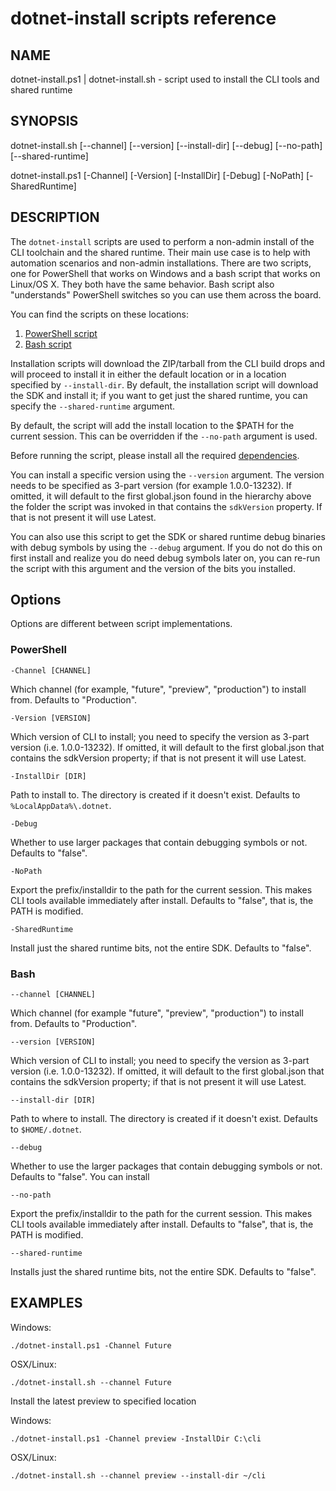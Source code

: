 dotnet-install scripts reference
================================

## NAME
dotnet-install.ps1 | dotnet-install.sh - script used to install the CLI tools and shared runtime

## SYNOPSIS
dotnet-install.sh [--channel] [--version]
    [--install-dir] [--debug] [--no-path] 
    [--shared-runtime]

dotnet-install.ps1 [-Channel] [-Version]
    [-InstallDir] [-Debug] [-NoPath] 
    [-SharedRuntime]

## DESCRIPTION
The `dotnet-install` scripts are used to perform a non-admin install of the CLI toolchain and the shared runtime. Their 
main use case is to help with automation scenarios and non-admin installations. There are two scripts, one for PowerShell 
that works on Windows and a bash script that works on Linux/OS X. They both have the same behavior. Bash script also 
"understands" PowerShell switches so you can use them across the board. 

You can find the scripts on these locations:

1. [PowerShell script]()
2. [Bash script]()

Installation scripts will download the ZIP/tarball from the CLI build drops and will proceed to install it in either the 
default location or in a location specified by `--install-dir`. By default, the installation script 
will download the SDK and install it; if you want to get just the shared runtime, you can specify the `--shared-runtime`
argument. 

By default, the script will add the install location to the $PATH for the current session. This can be overridden if the 
`--no-path` argument is used. 

Before running the script, please install all the required [dependencies](https://github.com/dotnet/cli/tree/rel/1.0.0/Documentation/reqs.md).

You can install a specific version using the `--version` argument. The version needs to be specified as 3-part version 
(for example 1.0.0-13232). If omitted, it will default to the first global.json found in the hierarchy above the folder the script 
was invoked in that contains the `sdkVersion` property. If that is not present it will use Latest.

You can also use this script to get the SDK or shared runtime debug binaries with debug symbols by using the `--debug` 
argument. If you do not do this on first install and realize you do need debug symbols later on, you can re-run the 
script with this argument and the version of the bits you installed. 

## Options
Options are different between script implementations. 

### PowerShell
`-Channel [CHANNEL]`

Which channel (for example, "future", "preview", "production") to install from. Defaults to "Production".

`-Version [VERSION]`

Which version of CLI to install; you need to specify the version as 3-part version (i.e. 1.0.0-13232). If omitted, it will default to the first global.json that contains the sdkVersion property; if that is not present it will use Latest. 	

`-InstallDir [DIR]`

Path to install to. The directory is created if it doesn't exist. Defaults to `%LocalAppData%\.dotnet`.

`-Debug`

Whether to use larger packages that contain debugging symbols or not. Defaults to "false".	

`-NoPath`

Export the prefix/installdir to the path for the current session. This makes CLI tools available immediately after install. 
Defaults to "false", that is, the PATH is modified. 

`-SharedRuntime`

Install just the shared runtime bits, not the entire SDK. Defaults to "false".

### Bash
`--channel [CHANNEL]`

Which channel (for example "future", "preview", "production") to install from. Defaults to "Production".

`--version [VERSION]`

Which version of CLI to install; you need to specify the version as 3-part version (i.e. 1.0.0-13232). If omitted, it will default to the first global.json that contains the sdkVersion property; if that is not present it will use Latest. 	

`--install-dir [DIR]`

Path to where to install. The directory is created if it doesn't exist. Defaults to `$HOME/.dotnet`.

`--debug`

Whether to use the larger packages that contain debugging symbols or not. Defaults to "false". You can install 

`--no-path`

Export the prefix/installdir to the path for the current session. This makes CLI tools available immediately after install. 
Defaults to "false", that is, the PATH is modified. 

`--shared-runtime`

Installs just the shared runtime bits, not the entire SDK. Defaults to "false".

## EXAMPLES

Windows:

```
./dotnet-install.ps1 -Channel Future
```

OSX/Linux:

```
./dotnet-install.sh --channel Future
```

Install the latest preview to specified location

Windows:

```
./dotnet-install.ps1 -Channel preview -InstallDir C:\cli
```

OSX/Linux:

```
./dotnet-install.sh --channel preview --install-dir ~/cli
```

